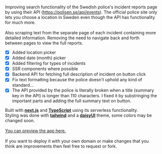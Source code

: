 Improving search functionality of the Swedish police's incident reports page by using their API (https://polisen.se/api/events).
The official police site only lets you choose a location in Sweden even though the API has functionality for much more.
<br><br>
Also scraping text from the separate page of each incident containing more detailed information. Removing the need to navigate back and forth between pages to view the full reports.

- [x] Added location picker
- [x] Added date (month) picker
- [x] Added filtering for types of incidents
- [x] SSR components where possible
- [x] Backend API for fetching full description of incident on button click
- [x] Fix text formatting because the police doesn't uphold any kind of standard...
- [x] The API provided by the police is literally broken when a title (summary key in the API) is longer than 110 characters. I fixed it by substringing the important parts and adding the full summary text on button.

Built with <u>**next.js**</u> and <u>**TypeScript**</u> using its serverless functionality.
<br>
Styling was done with <u>**tailwind**</u> and a <u>**daisyUI**</u> theme, some colors may be changed soon.
<br><br>
[You can preview the app here.](https://enklapolisrapporter.vercel.app/)
<br><br>
If you want to deploy it with your own domain or make changes that you think are improvements then feel free to request or fork.
